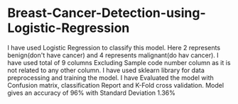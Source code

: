 # Breast-Cancer-Detection-using-Logistic-Regression
I have used Logistic Regression to classify this model. Here 2 represents benign(don't have cancer) and 4 represents malignant(do hav cancer).
I have used total of 9 columns Excluding Sample code number column as it is not related to any other column.
I have used sklearn library for data preprocessing and training the model.
I have Evaluated the model with Confusion matrix, classification Report and K-Fold cross validation.
Model gives an accuracy of 96% with Standard Deviation 1.36%
